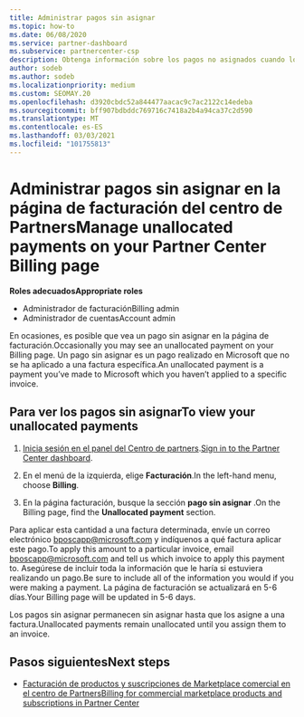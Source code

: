 ```yaml
---
title: Administrar pagos sin asignar
ms.topic: how-to
ms.date: 06/08/2020
ms.service: partner-dashboard
ms.subservice: partnercenter-csp
description: Obtenga información sobre los pagos no asignados cuando los vea en la página de facturación del centro de Partners. Aprenda también a aplicarlos a las facturas.
author: sodeb
ms.author: sodeb
ms.localizationpriority: medium
ms.custom: SEOMAY.20
ms.openlocfilehash: d3920cbdc52a844477aacac9c7ac2122c14edeba
ms.sourcegitcommit: bff907bdbddc769716c7418a2b4a94ca37c2d590
ms.translationtype: MT
ms.contentlocale: es-ES
ms.lasthandoff: 03/03/2021
ms.locfileid: "101755813"
---
```

# <a name="manage-unallocated-payments-on-your-partner-center-billing-page"></a><span data-ttu-id="32578-104">Administrar pagos sin asignar en la página de facturación del centro de Partners</span><span class="sxs-lookup"><span data-stu-id="32578-104">Manage unallocated payments on your Partner Center Billing page</span></span>

<span data-ttu-id="32578-105">**Roles adecuados**</span><span class="sxs-lookup"><span data-stu-id="32578-105">**Appropriate roles**</span></span>

- <span data-ttu-id="32578-106">Administrador de facturación</span><span class="sxs-lookup"><span data-stu-id="32578-106">Billing admin</span></span>
- <span data-ttu-id="32578-107">Administrador de cuentas</span><span class="sxs-lookup"><span data-stu-id="32578-107">Account admin</span></span>

<span data-ttu-id="32578-108">En ocasiones, es posible que vea un pago sin asignar en la página de facturación.</span><span class="sxs-lookup"><span data-stu-id="32578-108">Occasionally you may see an unallocated payment on your Billing page.</span></span> <span data-ttu-id="32578-109">Un pago sin asignar es un pago realizado en Microsoft que no se ha aplicado a una factura específica.</span><span class="sxs-lookup"><span data-stu-id="32578-109">An unallocated payment is a payment you’ve made to Microsoft which you haven’t applied to a specific invoice.</span></span>

## <a name="to-view-your-unallocated-payments"></a><span data-ttu-id="32578-110">Para ver los pagos sin asignar</span><span class="sxs-lookup"><span data-stu-id="32578-110">To view your unallocated payments</span></span>

1. <span data-ttu-id="32578-111">[Inicia sesión en el panel del Centro de partners](https://partner.microsoft.com/dashboard/home).</span><span class="sxs-lookup"><span data-stu-id="32578-111">[Sign in to the Partner Center dashboard](https://partner.microsoft.com/dashboard/home).</span></span>

2. <span data-ttu-id="32578-112">En el menú de la izquierda, elige **Facturación**.</span><span class="sxs-lookup"><span data-stu-id="32578-112">In the left-hand menu, choose **Billing**.</span></span>

3. <span data-ttu-id="32578-113">En la página facturación, busque la sección **pago sin asignar** .</span><span class="sxs-lookup"><span data-stu-id="32578-113">On the Billing page, find the **Unallocated payment** section.</span></span> 

<span data-ttu-id="32578-114">Para aplicar esta cantidad a una factura determinada, envíe un correo electrónico bposcapp@microsoft.com y indíquenos a qué factura aplicar este pago.</span><span class="sxs-lookup"><span data-stu-id="32578-114">To apply this amount to a particular invoice, email bposcapp@microsoft.com and tell us which invoice to apply this payment to.</span></span> <span data-ttu-id="32578-115">Asegúrese de incluir toda la información que le haría si estuviera realizando un pago.</span><span class="sxs-lookup"><span data-stu-id="32578-115">Be sure to include all of the information you would if you were making a payment.</span></span> <span data-ttu-id="32578-116">La página de facturación se actualizará en 5-6 días.</span><span class="sxs-lookup"><span data-stu-id="32578-116">Your Billing page will be updated in 5-6 days.</span></span> 

<span data-ttu-id="32578-117">Los pagos sin asignar permanecen sin asignar hasta que los asigne a una factura.</span><span class="sxs-lookup"><span data-stu-id="32578-117">Unallocated payments remain unallocated until you assign them to an invoice.</span></span> 

## <a name="next-steps"></a><span data-ttu-id="32578-118">Pasos siguientes</span><span class="sxs-lookup"><span data-stu-id="32578-118">Next steps</span></span>

- [<span data-ttu-id="32578-119">Facturación de productos y suscripciones de Marketplace comercial en el centro de Partners</span><span class="sxs-lookup"><span data-stu-id="32578-119">Billing for commercial marketplace products and subscriptions in Partner Center</span></span>](csp-commercial-marketplace-billing.md)